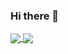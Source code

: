 ### Hi there 👋

<a href="https://github.com/japneetsingh5">
  <img align="center" src="https://github-readme-stats.vercel.app/api?username=japneetsingh5&&show_icons=true" />
</a>
<a href="https://github.com/japneetsingh5">
  <img align="center" src="https://github-readme-stats.vercel.app/api/top-langs/?username=japneetsingh5&layout=compact&hide=css&langs_count=8" />
</a>
<!--
**JapneetSingh5/japneetsingh5** is a ✨ _special_ ✨ repository because its `README.md` (this file) appears on your GitHub profile.

Here are some ideas to get you started:

- 🔭 I’m currently working on ...
- 🌱 I’m currently learning ...
- 👯 I’m looking to collaborate on ...
- 🤔 I’m looking for help with ...
- 💬 Ask me about ...
- 📫 How to reach me: ...
- 😄 Pronouns: ...
- ⚡ Fun fact: ...
-->
